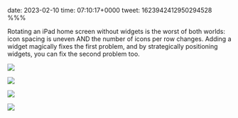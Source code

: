 date: 2023-02-10
time: 07:10:17+0000
tweet: 1623942412950294528
%%%

Rotating an iPad home screen without widgets is the worst of both worlds: icon spacing is uneven AND the number of icons per row changes. Adding a widget magically fixes the first problem, and by strategically positioning widgets, you can fix the second problem too.

![](Folm_2UXsAAtYl7.jpg)

![](FolnALKXoAE-hBC.jpg)

![](FolnAm4XEAAAtw3.jpg)

![](FolnA8SXoAMcX4E.jpg)
